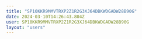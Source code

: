```yaml
---
title: "SP10KKR9MMVTRXP2Z1R2G3XJ64DBKWDGADW28B90G"
date: 2024-03-10T14:26:43.804Z
user: SP10KKR9MMVTRXP2Z1R2G3XJ64DBKWDGADW28B90G
layout: "users"
---
```

    